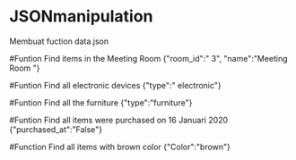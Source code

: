 # JSONmanipulation
Membuat fuction data.json

#Funtion Find items in the Meeting Room
{"room_id":" 3", "name":"Meeting Room "}

#Funtion Find all electronic devices
{"type":" electronic"}

#Funtion Find all the furniture
{"type":"furniture"}

#Funtion Find all items were purchased on 16 Januari 2020
{"purchased_at":"False"}

#Function Find all items with brown color
{"Color":"brown"}
